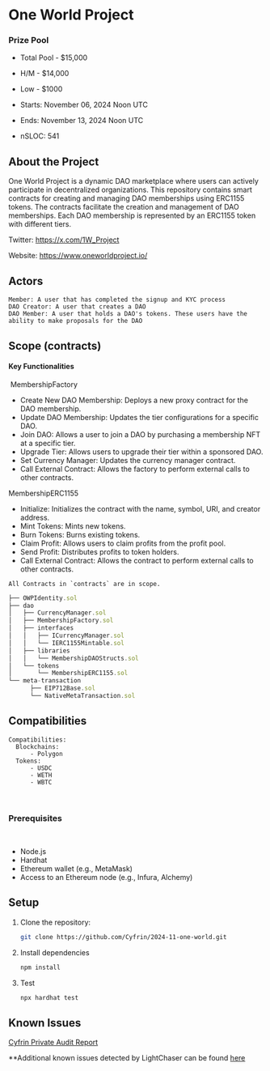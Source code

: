# One World Project

### Prize Pool

- Total Pool - $15,000
- H/M - $14,000
- Low - $1000

- Starts: November 06, 2024 Noon UTC
- Ends: November 13, 2024 Noon UTC

- nSLOC: 541

[//]: # (contest-details-open)

## About the Project

One World Project is a dynamic DAO marketplace where users can actively participate in decentralized organizations. This repository contains smart contracts for creating and managing DAO memberships using ERC1155 tokens. The contracts facilitate the creation and management of DAO memberships. Each DAO membership is represented by an ERC1155 token with different tiers.

Twitter: https://x.com/1W_Project

Website: https://www.oneworldproject.io/

## Actors

```text
Member: A user that has completed the signup and KYC process
DAO Creator: A user that creates a DAO
DAO Member: A user that holds a DAO's tokens. These users have the ability to make proposals for the DAO
```

[//]: # (contest-details-close)

[//]: # (scope-open)

## Scope (contracts)

#### Key Functionalities
​
MembershipFactory

- Create New DAO Membership: Deploys a new proxy contract for the DAO membership.
- Update DAO Membership: Updates the tier configurations for a specific DAO.
- Join DAO: Allows a user to join a DAO by purchasing a membership NFT at a specific tier.
- Upgrade Tier: Allows users to upgrade their tier within a sponsored DAO.
- Set Currency Manager: Updates the currency manager contract.
- Call External Contract: Allows the factory to perform external calls to other contracts.

 MembershipERC1155

- Initialize: Initializes the contract with the name, symbol, URI, and creator address.
- Mint Tokens: Mints new tokens.
- Burn Tokens: Burns existing tokens.
- Claim Profit: Allows users to claim profits from the profit pool.
- Send Profit: Distributes profits to token holders.
- Call External Contract: Allows the contract to perform external calls to other contracts.
​
```
All Contracts in `contracts` are in scope.
```
```js
├── OWPIdentity.sol
├── dao
│   ├── CurrencyManager.sol
│   ├── MembershipFactory.sol
│   ├── interfaces
│   │   ├── ICurrencyManager.sol
│   │   └── IERC1155Mintable.sol
│   ├── libraries
│   │   └── MembershipDAOStructs.sol
│   └── tokens
│       └── MembershipERC1155.sol
└── meta-transaction
      ├── EIP712Base.sol
      └── NativeMetaTransaction.sol
```

## Compatibilities

```
Compatibilities:
  Blockchains:
      - Polygon
  Tokens:
      - USDC
      - WETH
      - WBTC
```

[//]: # (scope-close)

[//]: # (getting-started-open)

​
### Prerequisites
​
- Node.js
- Hardhat
- Ethereum wallet (e.g., MetaMask)
- Access to an Ethereum node (e.g., Infura, Alchemy)

## Setup

1. Clone the repository:
    ```sh
    git clone https://github.com/Cyfrin/2024-11-one-world.git
    ```

2. Install dependencies
    ```sh
    npm install
    ```

3. Test
    ```sh
    npx hardhat test
    ```


[//]: # (getting-started-close)
[//]: # (known-issues-open)

## Known Issues

[Cyfrin Private Audit Report](https://github.com/user-attachments/files/17599046/2024-10-29-one-world-project-v2.0.pdf)

**Additional known issues detected by LightChaser can be found [here](https://github.com/Cyfrin/2024-11-one-world/issues/1)

[//]: # (known-issues-close)
